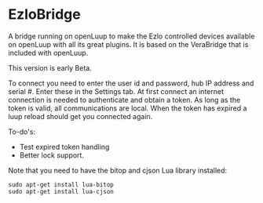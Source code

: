 # EzloBridge
A bridge running on openLuup to make the Ezlo controlled devices available on openLuup with all its great plugins. It is based on the VeraBridge that is included with openLuup. 

This version is early Beta. 

To connect you need to enter the user id and password, hub IP address and serial #. Enter these in the Settings tab. At first connect an internet connection is needed to authenticate and obtain a token. As long as the token is valid, all communications are local. When the token has expired a luup reload should get you connected again.

To-do's:
- Test expired token handling
- Better lock support.

Note that you need to have the bitop and cjson Lua library installed:
```
sudo apt-get install lua-bitop
sudo apt-get install lua-cjson
``` 
